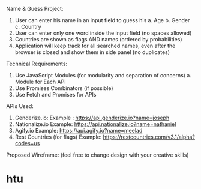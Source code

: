 Name & Guess Project:
1)	User can enter his name in an input field to guess his 
a.	Age
b.	Gender
c.	Country
2)	User can enter only one word inside the input field (no spaces allowed)
3)	Countries are shown as flags AND names (ordered by probabilities)
4)	Application will keep track for all searched names, even after the browser is closed and show them in side panel (no duplicates)

Technical Requirements:
1)	Use JavaScript Modules (for modularity and separation of concerns) 
a.	Module for Each API
2)	Use Promises Combinators (if possible)
3)	Use Fetch and Promises for APIs

APIs Used:
1)	Genderize.io: 
Example : https://api.genderize.io?name=joseph
2)	Nationalize.io
Example: https://api.nationalize.io?name=nathaniel
3)	Agify.io
Example: https://api.agify.io?name=meelad
4)	Rest Countries (for flags)
Example: https://restcountries.com/v3.1/alpha?codes=us

Proposed Wireframe: (feel free to change design with your creative skills)
# htu